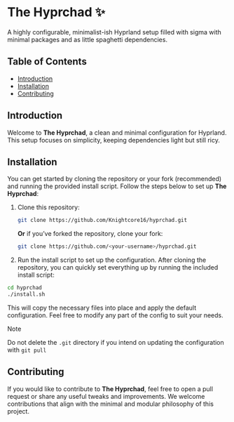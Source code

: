 # The Hyprchad ✨

A highly configurable, minimalist-ish Hyprland setup filled with sigma with minimal packages and as little spaghetti dependencies.

## Table of Contents
- [Introduction](#introduction)
- [Installation](#installation)
- [Contributing](#contributing)

## Introduction

Welcome to **The Hyprchad**, a clean and minimal configuration for Hyprland. This setup focuses on simplicity, keeping
dependencies light but still ricy.

## Installation

You can get started by cloning the repository or your fork (recommended) and running the provided install script. Follow the steps below
to set up **The Hyprchad**:

1. Clone this repository:

    ```bash
    git clone https://github.com/Knightcore16/hyprchad.git
    ```

    **Or** if you’ve forked the repository, clone your fork:

    ```bash
    git clone https://github.com/<your-username>/hyprchad.git
    ```

2. Run the install script to set up the configuration. After cloning the repository, you can quickly set everything up by running the included
   install script:

  ```bash
  cd hyprchad
  ./install.sh
  ```

  This will copy the necessary files into place and apply the default configuration. Feel free to modify any part of the config to suit your needs.

> [!NOTE]
> Do not delete the `.git` directory if you intend on updating the configuration with `git pull`

## Contributing

If you would like to contribute to **The Hyprchad**, feel free to open a pull request or share any useful tweaks and improvements. We welcome contributions that align with the minimal and modular philosophy of this project.
